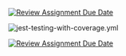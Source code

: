 [![Review Assignment Due Date](https://classroom.github.com/assets/deadline-readme-button-24ddc0f5d75046c5622901739e7c5dd533143b0c8e959d652212380cedb1ea36.svg)](https://classroom.github.com/a/CwdTAUeA)


![jest-testing-with-coverage.yml](https://github.com/avans-devops/devops-2223-mauroweyers/actions/workflows/jest-testing-with-coverage.yml/badge.svg)


[![Review Assignment Due Date](https://github.com/avans-devops/devops-2223-mauroweyers/assets/deadline-readme-button-24ddc0f5d75046c5622901739e7c5dd533143b0c8e959d652212380cedb1ea36.svg)](https://classroom.github.com/a/B9F4RYVR)
